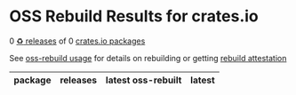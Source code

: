 OSS Rebuild Results for crates.io
========

0 [:recycle: releases](https://github.com/jvm-repo-rebuild/reproducible-central/blob/master/doc/stabilize.md) of 0 [crates.io packages](https://crates.io/crates/..)

See [oss-rebuild usage](https://github.com/google/oss-rebuild#usage) for details on rebuilding or getting [rebuild attestation](https://github.com/google/oss-rebuild/blob/main/docs/builds/Rebuild@v0.1.md)

| package | releases | latest oss-rebuilt | latest |
| ------- | -------- | ------------------ | ------ |

